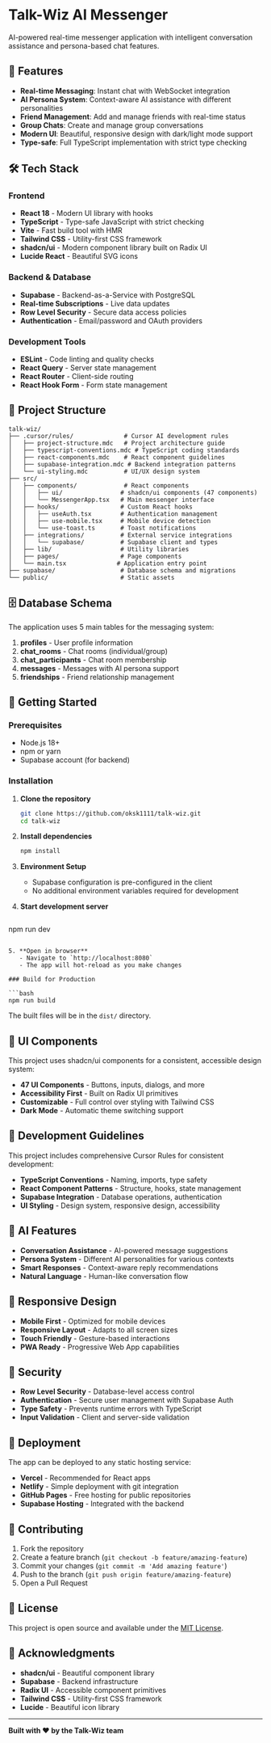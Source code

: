 # Talk-Wiz AI Messenger

AI-powered real-time messenger application with intelligent conversation assistance and persona-based chat features.

## 🚀 Features

- **Real-time Messaging**: Instant chat with WebSocket integration
- **AI Persona System**: Context-aware AI assistance with different personalities
- **Friend Management**: Add and manage friends with real-time status
- **Group Chats**: Create and manage group conversations
- **Modern UI**: Beautiful, responsive design with dark/light mode support
- **Type-safe**: Full TypeScript implementation with strict type checking

## 🛠️ Tech Stack

### Frontend
- **React 18** - Modern UI library with hooks
- **TypeScript** - Type-safe JavaScript with strict checking
- **Vite** - Fast build tool with HMR
- **Tailwind CSS** - Utility-first CSS framework
- **shadcn/ui** - Modern component library built on Radix UI
- **Lucide React** - Beautiful SVG icons

### Backend & Database
- **Supabase** - Backend-as-a-Service with PostgreSQL
- **Real-time Subscriptions** - Live data updates
- **Row Level Security** - Secure data access policies
- **Authentication** - Email/password and OAuth providers

### Development Tools
- **ESLint** - Code linting and quality checks
- **React Query** - Server state management
- **React Router** - Client-side routing
- **React Hook Form** - Form state management

## 📁 Project Structure

```
talk-wiz/
├── .cursor/rules/              # Cursor AI development rules
│   ├── project-structure.mdc   # Project architecture guide
│   ├── typescript-conventions.mdc # TypeScript coding standards
│   ├── react-components.mdc    # React component guidelines
│   ├── supabase-integration.mdc # Backend integration patterns
│   └── ui-styling.mdc          # UI/UX design system
├── src/
│   ├── components/             # React components
│   │   ├── ui/                # shadcn/ui components (47 components)
│   │   └── MessengerApp.tsx   # Main messenger interface
│   ├── hooks/                 # Custom React hooks
│   │   ├── useAuth.tsx        # Authentication management
│   │   ├── use-mobile.tsx     # Mobile device detection
│   │   └── use-toast.ts       # Toast notifications
│   ├── integrations/          # External service integrations
│   │   └── supabase/          # Supabase client and types
│   ├── lib/                   # Utility libraries
│   ├── pages/                 # Page components
│   └── main.tsx              # Application entry point
├── supabase/                  # Database schema and migrations
└── public/                    # Static assets
```

## 🗄️ Database Schema

The application uses 5 main tables for the messaging system:

1. **profiles** - User profile information
2. **chat_rooms** - Chat rooms (individual/group)
3. **chat_participants** - Chat room membership
4. **messages** - Messages with AI persona support
5. **friendships** - Friend relationship management

## 🚀 Getting Started

### Prerequisites
- Node.js 18+ 
- npm or yarn
- Supabase account (for backend)

### Installation

1. **Clone the repository**
   ```bash
   git clone https://github.com/oksk1111/talk-wiz.git
   cd talk-wiz
   ```

2. **Install dependencies**
   ```bash
   npm install
   ```

3. **Environment Setup**
   - Supabase configuration is pre-configured in the client
   - No additional environment variables required for development

4. **Start development server**
   ```bash
npm run dev
```

5. **Open in browser**
   - Navigate to `http://localhost:8080`
   - The app will hot-reload as you make changes

### Build for Production

```bash
npm run build
```

The built files will be in the `dist/` directory.

## 🎨 UI Components

This project uses shadcn/ui components for a consistent, accessible design system:

- **47 UI Components** - Buttons, inputs, dialogs, and more
- **Accessibility First** - Built on Radix UI primitives
- **Customizable** - Full control over styling with Tailwind CSS
- **Dark Mode** - Automatic theme switching support

## 🔧 Development Guidelines

This project includes comprehensive Cursor Rules for consistent development:

- **TypeScript Conventions** - Naming, imports, type safety
- **React Component Patterns** - Structure, hooks, state management
- **Supabase Integration** - Database operations, authentication
- **UI Styling** - Design system, responsive design, accessibility

## 🤖 AI Features

- **Conversation Assistance** - AI-powered message suggestions
- **Persona System** - Different AI personalities for various contexts
- **Smart Responses** - Context-aware reply recommendations
- **Natural Language** - Human-like conversation flow

## 📱 Responsive Design

- **Mobile First** - Optimized for mobile devices
- **Responsive Layout** - Adapts to all screen sizes
- **Touch Friendly** - Gesture-based interactions
- **PWA Ready** - Progressive Web App capabilities

## 🔐 Security

- **Row Level Security** - Database-level access control
- **Authentication** - Secure user management with Supabase Auth
- **Type Safety** - Prevents runtime errors with TypeScript
- **Input Validation** - Client and server-side validation

## 🚀 Deployment

The app can be deployed to any static hosting service:

- **Vercel** - Recommended for React apps
- **Netlify** - Simple deployment with git integration
- **GitHub Pages** - Free hosting for public repositories
- **Supabase Hosting** - Integrated with the backend

## 🤝 Contributing

1. Fork the repository
2. Create a feature branch (`git checkout -b feature/amazing-feature`)
3. Commit your changes (`git commit -m 'Add amazing feature'`)
4. Push to the branch (`git push origin feature/amazing-feature`)
5. Open a Pull Request

## 📄 License

This project is open source and available under the [MIT License](LICENSE).

## 🙏 Acknowledgments

- **shadcn/ui** - Beautiful component library
- **Supabase** - Backend infrastructure
- **Radix UI** - Accessible component primitives
- **Tailwind CSS** - Utility-first CSS framework
- **Lucide** - Beautiful icon library

---

**Built with ❤️ by the Talk-Wiz team**